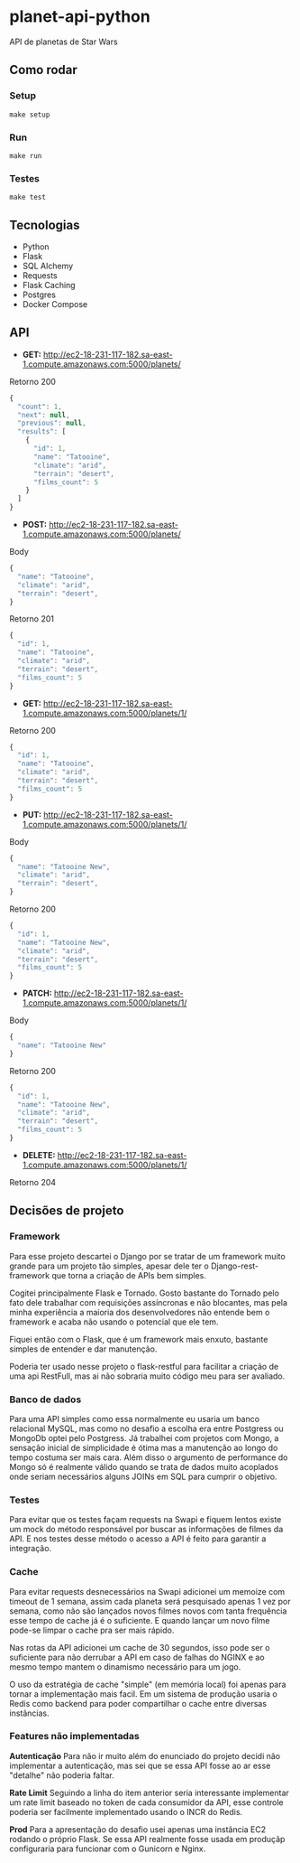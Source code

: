 # planet-api-python
API de planetas de Star Wars

## Como rodar

### Setup
```
make setup
```

### Run
```
make run
```

### Testes
```
make test
```

## Tecnologias
* Python
* Flask
* SQL Alchemy
* Requests
* Flask Caching
* Postgres
* Docker Compose

## API
* **GET:** http://ec2-18-231-117-182.sa-east-1.compute.amazonaws.com:5000/planets/

Retorno 200
```javascript
{
  "count": 1,
  "next": null,
  "previous": null,
  "results": [
    {
      "id": 1,
      "name": "Tatooine",
      "climate": "arid",
      "terrain": "desert",
      "films_count": 5
    }
  ]
}
```

* **POST:** http://ec2-18-231-117-182.sa-east-1.compute.amazonaws.com:5000/planets/

Body
```javascript
{
  "name": "Tatooine",
  "climate": "arid",
  "terrain": "desert",
}
```

Retorno 201
```javascript
{
  "id": 1,
  "name": "Tatooine",
  "climate": "arid",
  "terrain": "desert",
  "films_count": 5
}
```

* **GET:** http://ec2-18-231-117-182.sa-east-1.compute.amazonaws.com:5000/planets/1/

Retorno 200
```javascript
{
  "id": 1,
  "name": "Tatooine",
  "climate": "arid",
  "terrain": "desert",
  "films_count": 5
}
```

* **PUT:** http://ec2-18-231-117-182.sa-east-1.compute.amazonaws.com:5000/planets/1/

Body
```javascript
{
  "name": "Tatooine New",
  "climate": "arid",
  "terrain": "desert",
}
```

Retorno 200
```javascript
{
  "id": 1,
  "name": "Tatooine New",
  "climate": "arid",
  "terrain": "desert",
  "films_count": 5
}
```

* **PATCH:** http://ec2-18-231-117-182.sa-east-1.compute.amazonaws.com:5000/planets/1/

Body
```javascript
{
  "name": "Tatooine New"
}
```

Retorno 200
```javascript
{
  "id": 1,
  "name": "Tatooine New",
  "climate": "arid",
  "terrain": "desert",
  "films_count": 5
}
```

* **DELETE:** http://ec2-18-231-117-182.sa-east-1.compute.amazonaws.com:5000/planets/1/

Retorno 204


## Decisões de projeto

### Framework
Para esse projeto descartei o Django por se tratar de um framework muito grande para um projeto tão simples, apesar dele ter o Django-rest-framework que torna a criação de APIs bem simples.

Cogitei principalmente Flask e Tornado.
Gosto bastante do Tornado pelo fato dele trabalhar com requisições assíncronas e não blocantes, mas pela minha experiência a maioria dos desenvolvedores não entende bem o framework e acaba não usando o potencial que ele tem.

Fiquei então com o Flask, que é um framework mais enxuto, bastante simples de entender e dar manutenção.

Poderia ter usado nesse projeto o flask-restful para facilitar a criação de uma api RestFull, mas ai não sobraria muito código meu para ser avaliado.

### Banco de dados
Para uma API simples como essa normalmente eu usaria um banco relacional MySQL, mas como no desafio a escolha era entre Postgress ou MongoDb optei pelo Postgress. Já trabalhei com projetos com Mongo, a sensação inicial de simplicidade é ótima mas a manutenção ao longo do tempo costuma ser mais cara. Além disso o argumento de performance do Mongo só é realmente válido quando se trata de dados muito acoplados onde seriam necessários alguns JOINs em SQL para cumprir o objetivo.

### Testes
Para evitar que os testes façam requests na Swapi e fiquem lentos existe um mock do método responsável por buscar as informações de filmes da API. E nos testes desse método o acesso a API é feito para garantir a integração.

### Cache
Para evitar requests desnecessários na Swapi adicionei um memoize com timeout de 1 semana, assim cada planeta será pesquisado apenas 1 vez por semana, como não são lançados novos filmes novos com tanta frequência esse tempo de cache já é o suficiente. E quando lançar um novo filme pode-se limpar o cache pra ser mais rápido.

Nas rotas da API adicionei um cache de 30 segundos, isso pode ser o suficiente para não derrubar a API em caso de falhas do NGINX e ao mesmo tempo mantem o dinamismo necessário para um jogo.

O uso da estratégia de cache "simple" (em memória local) foi apenas para tornar a implementação mais facil. Em um sistema de produção usaria o Redis como backend para poder compartilhar o cache entre diversas instâncias.

### Features não implementadas
**Autenticação**
Para não ir muito além do enunciado do projeto decidi não implementar a autenticação, mas sei que se essa API fosse ao ar esse "detalhe" não poderia faltar.

**Rate Limit**
Seguindo a linha do item anterior seria interessante implementar um rate limit baseado no token de cada consumidor da API, esse controle poderia ser facilmente implementado usando o INCR do Redis.

**Prod**
Para a apresentação do desafio usei apenas uma instância EC2 rodando o próprio Flask. Se essa API realmente fosse usada em produçãp configuraria para funcionar com o Gunicorn e Nginx.
